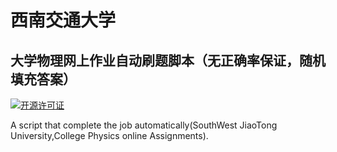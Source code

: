 # 西南交通大学
## 大学物理网上作业自动刷题脚本（无正确率保证，随机填充答案）
[![开源许可证](https://img.shields.io/badge/license-BSD-blue.svg?style=plastic)](LICENSE)

A script that complete the job automatically(SouthWest JiaoTong University,College Physics online Assignments).
